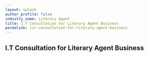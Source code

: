 ```yaml
---
layout: splash 
author_profile: false 
industry_name: Literary Agent
title: I.T Consultation for Literary Agent Business
permalink: /it-consultation-for-literary-agent-business
---
```


## I.T Consultation for Literary Agent Business